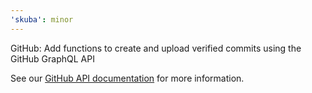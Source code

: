 ```yaml
---
'skuba': minor
---
```


GitHub: Add functions to create and upload verified commits using the GitHub GraphQL API

See our [GitHub API documentation](https://seek-oss.github.io/skuba/docs/development-api/github.html#pushfilechanges) for more information.
